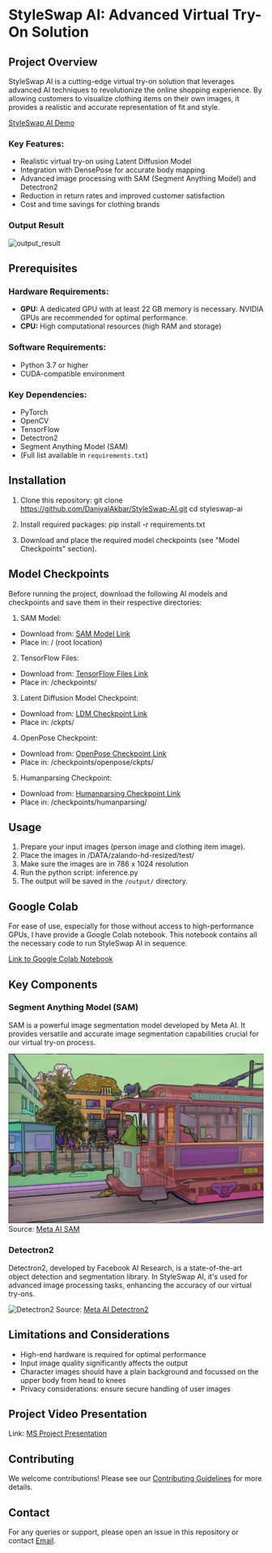 # StyleSwap AI: Advanced Virtual Try-On Solution

## Project Overview

StyleSwap AI is a cutting-edge virtual try-on solution that leverages advanced AI techniques to revolutionize the online shopping experience. By allowing customers to visualize clothing items on their own images, it provides a realistic and accurate representation of fit and style.

[StyleSwap AI Demo](https://khiibaedu-my.sharepoint.com/:v:/g/personal/d_akbar_25363_khi_iba_edu_pk/ER5PyBJkT2tMoM8LEzpRuhkB6RdATEMvDolDa-oPBR1k8g?nav=eyJyZWZlcnJhbEluZm8iOnsicmVmZXJyYWxBcHAiOiJPbmVEcml2ZUZvckJ1c2luZXNzIiwicmVmZXJyYWxBcHBQbGF0Zm9ybSI6IldlYiIsInJlZmVycmFsTW9kZSI6InZpZXciLCJyZWZlcnJhbFZpZXciOiJNeUZpbGVzTGlua0NvcHkifX0&e=gUc5rU)

### Key Features:

-   Realistic virtual try-on using Latent Diffusion Model
-   Integration with DensePose for accurate body mapping
-   Advanced image processing with SAM (Segment Anything Model) and Detectron2
-   Reduction in return rates and improved customer satisfaction
-   Cost and time savings for clothing brands

### Output Result

![output_result](output_result.png)

## Prerequisites

### Hardware Requirements:

-   **GPU:** A dedicated GPU with at least 22 GB memory is necessary. NVIDIA GPUs are recommended for optimal performance.
-   **CPU:** High computational resources (high RAM and storage)

### Software Requirements:

-   Python 3.7 or higher
-   CUDA-compatible environment

### Key Dependencies:

-   PyTorch
-   OpenCV
-   TensorFlow
-   Detectron2
-   Segment Anything Model (SAM)
-   (Full list available in `requirements.txt`)

## Installation

1. Clone this repository:
   git clone https://github.com/DaniyalAkbar/StyleSwap-AI.git
   cd styleswap-ai

2. Install required packages:
   pip install -r requirements.txt

3. Download and place the required model checkpoints (see "Model Checkpoints" section).

## Model Checkpoints

Before running the project, download the following AI models and checkpoints and save them in their respective directories:

1. SAM Model:

-   Download from: [SAM Model Link](https://dl.fbaipublicfiles.com/segment_anything/sam_vit_h_4b8939.pth)
-   Place in: / (root location)

2. TensorFlow Files:

-   Download from: [TensorFlow Files Link](https://khiibaedu-my.sharepoint.com/:f:/g/personal/d_akbar_25363_khi_iba_edu_pk/EurmNOR4RgtLjfgnh4T19acB95XvXK1G-2yjPEk6LdtDdA?e=mJS0MT)
-   Place in: /checkpoints/

3. Latent Diffusion Model Checkpoint:

-   Download from: [LDM Checkpoint Link](https://khiibaedu-my.sharepoint.com/:f:/g/personal/d_akbar_25363_khi_iba_edu_pk/Eo8T6B9K3sNGom4g0Cf4n_MBDGldaa7t2nvl3379xs2KAA?e=WwDvaZ)
-   Place in: /ckpts/

4. OpenPose Checkpoint:

-   Download from: [OpenPose Checkpoint Link](https://khiibaedu-my.sharepoint.com/:f:/g/personal/d_akbar_25363_khi_iba_edu_pk/Et43i-FxIyFIh1sBKOqX1oQB0QiErVZIyWnn9iGznkyGTA?e=JliKI9)
-   Place in: /checkpoints/openpose/ckpts/

5. Humanparsing Checkpoint:

-   Download from: [Humanparsing Checkpoint Link](https://khiibaedu-my.sharepoint.com/:f:/g/personal/d_akbar_25363_khi_iba_edu_pk/EoiOPZi1QqxFsp-7qwGKR84BSCCK9WfE6h0eq0HKD3eUqw?e=g9QyNy)
-   Place in: /checkpoints/humanparsing/

## Usage

1. Prepare your input images (person image and clothing item image).
2. Place the images in /DATA/zalando-hd-resized/test/
3. Make sure the images are in 786 x 1024 resolution
4. Run the python script: inference.py
5. The output will be saved in the `/output/` directory.

## Google Colab

For ease of use, especially for those without access to high-performance GPUs, I have provide a Google Colab notebook. This notebook contains all the necessary code to run StyleSwap AI in sequence.

[Link to Google Colab Notebook](https://github.com/DaniyalAkbar/StyleSwap-AI/blob/main/SwapStyleAI%20COLAB.ipynb)

## Key Components

### Segment Anything Model (SAM)

SAM is a powerful image segmentation model developed by Meta AI. It provides versatile and accurate image segmentation capabilities crucial for our virtual try-on process.

![SAM Model](sam.jpg)
Source: [Meta AI SAM](https://github.com/facebookresearch/segment-anything)

### Detectron2

Detectron2, developed by Facebook AI Research, is a state-of-the-art object detection and segmentation library. In StyleSwap AI, it's used for advanced image processing tasks, enhancing the accuracy of our virtual try-ons.

![Detectron2](detectron2.png)
Source: [Meta AI Detectron2](https://github.com/facebookresearch/detectron2)

## Limitations and Considerations

-   High-end hardware is required for optimal performance
-   Input image quality significantly affects the output
-   Character images should have a plain background and focussed on the upper body from head to knees
-   Privacy considerations: ensure secure handling of user images

## Project Video Presentation

Link: [MS Project Presentation](https://khiibaedu-my.sharepoint.com/:v:/g/personal/d_akbar_25363_khi_iba_edu_pk/ER5PyBJkT2tMoM8LEzpRuhkB6RdATEMvDolDa-oPBR1k8g?nav=eyJyZWZlcnJhbEluZm8iOnsicmVmZXJyYWxBcHAiOiJPbmVEcml2ZUZvckJ1c2luZXNzIiwicmVmZXJyYWxBcHBQbGF0Zm9ybSI6IldlYiIsInJlZmVycmFsTW9kZSI6InZpZXciLCJyZWZlcnJhbFZpZXciOiJNeUZpbGVzTGlua0NvcHkifX0&e=gUc5rU)

## Contributing

We welcome contributions! Please see our [Contributing Guidelines](CONTRIBUTING.md) for more details.

## Contact

For any queries or support, please open an issue in this repository or contact [Email](mailto:daniyalakbar1217@gmail.com).
